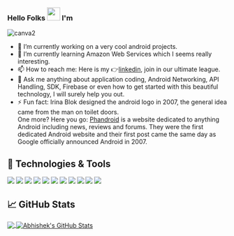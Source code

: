 ### Hello Folks <img src="https://raw.githubusercontent.com/MartinHeinz/MartinHeinz/master/wave.gif" width="30px"> I'm
![canva2](https://user-images.githubusercontent.com/19603894/93366946-7c5dd480-f869-11ea-9ba0-c1b6b163e960.png)

- 🔭 I’m currently working on a very cool android projects.
- 🌱 I’m currently learning Amazon Web Services which I seems really interesting.
- 📫 How to reach me: Here is my 👉[linkedin](https://www.linkedin.com/in/abhishek-0091), join in our ultimate league.
- 💬 Ask me anything about application coding, Android Networking, API Handling, SDK, Firebase or even how to get started with this beautiful technology, I will surely help you       out.
- ⚡ Fun fact: Irina Blok designed the android logo in 2007, the general idea came from the man on toilet doors.
     <br />One more? Here you go: [Phandroid](https://phandroid.com/) is a website dedicated to anything Android including news, reviews and forums. They were the first dedicated        Android website and their first post came the same day as Google officially announced Android in 2007.
     
## 🔧 Technologies & Tools
![](https://img.shields.io/badge/Code-Java-informational?style=flat&logo=java&logoColor=white&color=2bbc8a)
![](https://img.shields.io/badge/Editor-IntelliJ_IDEA-informational?style=flat&logo=intellij-idea&logoColor=white&color=2bbc8a)
![](https://img.shields.io/badge/Editor-Android_Studio-informational?style=flat&logo=intellij-idea&logoColor=white&color=2bbc8a)
![](https://img.shields.io/badge/Code-c++-informational?style=flat&logo=c++&logoColor=white&color=2bbc8a)
![](https://img.shields.io/badge/Code-Python-informational?style=flat&logo=python&logoColor=white&color=2bbc8a)
![](https://img.shields.io/badge/Code-NodeJS-informational?style=flat&logo=node&logoColor=white&color=2bbc8a)
![](https://img.shields.io/badge/Code-Firebase-informational?style=flat&logo=firebase&logoColor=white&color=2bbc8a)
![](https://img.shields.io/badge/Code-MySQL-informational?style=flat&logo=mysql&logoColor=white&color=2bbc8a)
![](https://img.shields.io/badge/Code-Python-informational?style=flat&logo=python&logoColor=white&color=2bbc8a)
![](https://img.shields.io/badge/Tools-Docker-informational?style=flat&logo=docker&logoColor=white&color=2bbc8a)
![](https://img.shields.io/badge/OS-Linux-informational?style=flat&logo=linux&logoColor=white&color=2bbc8a)

     
     
## &#x1f4c8; GitHub Stats
<a href="https://github.com/developer-abhi99/developer-abhi99">
  <img align="center" src="https://github-readme-stats.vercel.app/api/top-langs/?username=developer-abhi99&hide=nothing,html&title_color=ffffff&text_color=c9cacc&icon_color=2bbc8a&bg_color=1d1f21" />
</a>
<a href="https://github.com/developer-abhi99/developer-abhi99">
  <img align="center" src="https://github-readme-stats.vercel.app/api?username=developer-abhi99&show_icons=true&line_height=27&count_private=true&title_color=ffffff&text_color=c9cacc&icon_color=2bbc8a&bg_color=1d1f21" alt="Abhishek's GitHub Stats" />
</a>
